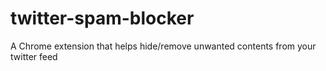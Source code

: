 # twitter-spam-blocker
A Chrome extension that helps hide/remove unwanted contents from your twitter feed
